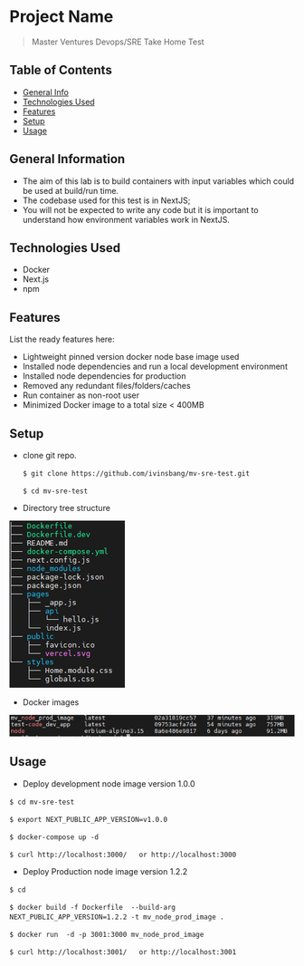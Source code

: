 # Project Name
> Master Ventures Devops/SRE Take Home Test

## Table of Contents
* [General Info](#general-information)
* [Technologies Used](#technologies-used)
* [Features](#features)
* [Setup](#setup)
* [Usage](#usage)


## General Information
- The aim of this lab is to build containers with input variables which could be used at build/run time. 
- The codebase used for this test is in NextJS;
- You will not be expected to write any code but it is important to understand how environment variables work in NextJS.

## Technologies Used
- Docker
- Next.js
- npm

## Features
List the ready features here:
- Lightweight pinned version docker node base image used
- Installed node dependencies and run a local development environment
- Installed node dependencies for production
- Removed any redundant files/folders/caches
- Run container as non-root user
- Minimized Docker image to a total size < 400MB

## Setup
- clone git repo.

    `$ git clone https://github.com/ivinsbang/mv-sre-test.git`

    `$ cd mv-sre-test`
    
- Directory tree structure

![tree](.pic/tree.PNG)

- Docker images 

![dimage](.pic/image-size.PNG)
## Usage
- Deploy development node image version 1.0.0

`$ cd mv-sre-test`

`$ export NEXT_PUBLIC_APP_VERSION=v1.0.0`

`$ docker-compose up -d`

`$ curl http://localhost:3000/   or http://localhost:3000`

- Deploy Production node image version 1.2.2

`$ cd `

`$ docker build -f Dockerfile  --build-arg NEXT_PUBLIC_APP_VERSION=1.2.2 -t mv_node_prod_image .`

`$ docker run  -d -p 3001:3000 mv_node_prod_image `

`$ curl http://localhost:3001/   or http://localhost:3001`




